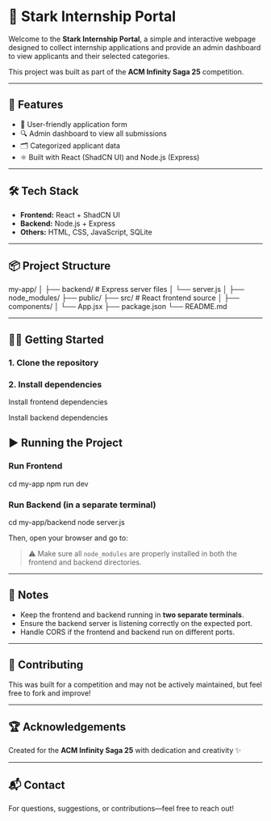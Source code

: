 # 🌟 Stark Internship Portal

Welcome to the **Stark Internship Portal**, a simple and interactive webpage designed to collect internship applications and provide an admin dashboard to view applicants and their selected categories.

This project was built as part of the **ACM Infinity Saga 25** competition.

---

## 🚀 Features

- 📝 User-friendly application form
- 🔍 Admin dashboard to view all submissions
- 🗂️ Categorized applicant data
- ⚛️ Built with React (ShadCN UI) and Node.js (Express)

---

## 🛠️ Tech Stack

- **Frontend:** React + ShadCN UI
- **Backend:** Node.js + Express
- **Others:** HTML, CSS, JavaScript, SQLite

---

## 📦 Project Structure

my-app/
│
├── backend/ # Express server files
│ └── server.js
│
├── node_modules/
├── public/
├── src/ # React frontend source
│ ├── components/
│ └── App.jsx
├── package.json
└── README.md


---

## 🧑‍💻 Getting Started

### 1. Clone the repository

### 2. Install dependencies

Install frontend dependencies

Install backend dependencies

## ▶️ Running the Project

### Run Frontend

cd my-app
npm run dev


### Run Backend (in a separate terminal)

cd my-app/backend
node server.js


Then, open your browser and go to:


> ⚠️ Make sure all `node_modules` are properly installed in both the frontend and backend directories.

---

## 🧩 Notes

- Keep the frontend and backend running in **two separate terminals**.
- Ensure the backend server is listening correctly on the expected port.
- Handle CORS if the frontend and backend run on different ports.

---

## 🎯 Contributing

This was built for a competition and may not be actively maintained, but feel free to fork and improve!

---

## 🏆 Acknowledgements

Created for the **ACM Infinity Saga 25** with dedication and creativity ✨

---

## 📬 Contact

For questions, suggestions, or contributions—feel free to reach out!

